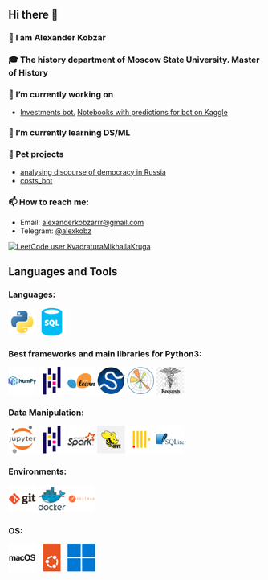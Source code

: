 ## Hi there 👋
### 👨 I am Alexander Kobzar

### 🎓 The history department of Moscow State University. Master of History

### 🔭 I’m currently working on 
- [Investments bot.](https://github.com/alexkobz/invest_bot) [Notebooks with predictions for bot on Kaggle](https://www.kaggle.com/work/collections/14618447)

### 🌱 I’m currently learning DS/ML

### 🐶 Pet projects
- [analysing discourse of democracy in Russia](https://github.com/alexkobz/diplom)
- [costs_bot](https://github.com/alexkobz/costs_bot)

### 📫 How to reach me: 
- Email: alexanderkobzarrr@gmail.com
- Telegram: [@alexkobz](https://t.me/alexkobz)

  
[![LeetCode user KvadraturaMikhailaKruga](https://img.shields.io/badge/dynamic/json?style=for-the-badge&labelColor=black&color=%23ffa116&label=Solved&query=solvedOverTotal&url=https%3A%2F%2Fleetcode-badge.vercel.app%2Fapi%2Fusers%2FKvadraturaMikhailaKruga&logo=leetcode&logoColor=yellow)](https://leetcode.com/u/KvadraturaMikhailaKruga/)

## Languages and Tools

### Languages:

<img src="https://github.com/devicons/devicon/blob/master/icons/python/python-original.svg" title="Python"  alt="Python" width="55" height="55"/>    <img src="https://github.com/alexkobz/alexkobz/blob/main/icons/sql.svg" title="SQL"  alt="SQL" width="55" height="55"/>


### Best frameworks and main libraries for Python3:

<img src="https://github.com/devicons/devicon/blob/master/icons/numpy/numpy-original-wordmark.svg" title="Numpy" alt="Numpy" width="55" height="55"/>    <img src="https://github.com/devicons/devicon/blob/master/icons/pandas/pandas-original.svg" title="Pandas" alt="Pandas" width="55" height="55"/>    <img src="https://github.com/devicons/devicon/blob/master/icons/scikitlearn/scikitlearn-original.svg" title="sklearn" alt="sklearn" width="55" height="55"/>    <img src="https://github.com/alexkobz/alexkobz/blob/main/icons/scipy.jpeg" title="scipy" alt="scipy" width="55" height="55"/>    <img src="https://github.com/devicons/devicon/blob/master/icons/matplotlib/matplotlib-original.svg" title="matplotlib" alt="matplotlib" width="55" height="55"/>    <img src="https://github.com/alexkobz/alexkobz/blob/main/icons/requests.png" title="requests" alt="requests" width="55" height="55"/>


### Data Manipulation:

<img src="https://github.com/devicons/devicon/blob/master/icons/jupyter/jupyter-original-wordmark.svg" title="Jupyter" alt="Jupyter" width="55" height="55"/>    <img src="https://github.com/devicons/devicon/blob/master/icons/pandas/pandas-original.svg" title="Pandas" alt="Pandas" width="55" height="55"/>    <img src="https://github.com/devicons/devicon/blob/master/icons/apachespark/apachespark-original-wordmark.svg" title="Spark" alt="Spark" width="55" height="55"/>    <img src="https://github.com/alexkobz/alexkobz/blob/main/icons/hive.png" title="Hive" alt="Hive" width="55" height="55"/>    <img src="https://github.com/alexkobz/alexkobz/blob/main/icons/clickhouse.png" title="Clickhouse" alt="Clickhouse" width="55" height="55"/>    <img src="https://github.com/devicons/devicon/blob/master/icons/sqlite/sqlite-original-wordmark.svg" title="SQLite" alt="SQLite" width="55" height="55"/>


### Environments:

<img src="https://github.com/devicons/devicon/blob/master/icons/git/git-original-wordmark.svg" title="Git" alt="Git" width="55" height="55"/>    <img src="https://github.com/devicons/devicon/blob/master/icons/docker/docker-original-wordmark.svg" title="Docker" alt="Docker" width="55" height="55"/>    <img src="https://github.com/devicons/devicon/blob/master/icons/postman/postman-original-wordmark.svg" title="Postman" alt="Postman" width="55" height="55"/>


### OS:

<img src="https://github.com/alexkobz/alexkobz/blob/main/icons/macos.svg" title="MacOS" alt="MacOS" width="55" height="55"/>    <img src="https://github.com/devicons/devicon/blob/master/icons/ubuntu/ubuntu-original.svg" title="Ubuntu" alt="Ubuntu" width="55" height="55"/>    <img src="https://github.com/devicons/devicon/blob/master/icons/windows11/windows11-original.svg" title="Windows11" alt="Windows11" width="55" height="55"/>
